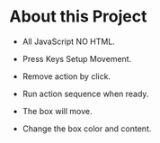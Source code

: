 # About this Project

*   All JavaScript NO HTML.

*   Press Keys Setup Movement.

*   Remove action by click.

*   Run action sequence when ready.

*   The box will move.

*   Change the box color and content.


